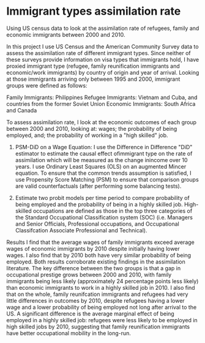 # Immigrant types assimilation rate
Using US census data to look at the assimilation rate of refugees, family and economic immigrants between 2000 and 2010.

In this project I use US Census and the American Community Survey data to assess the assimilation rate of different immigrant types. Since neither of these surveys provide information on visa types that immigrants hold, I have proxied immigrant type (refugee, family reunification immigrants and economic/work immigrants) by country of origin and year of arrival. Looking at those immigrants arriving only between 1995 and 2000, immigrant groups were defined as follows: 

Family Immigrants: Philippines 
Refugee Immigrants: Vietnam and Cuba, and countries from the former Soviet Union
Economic Immigrants: South Africa and Canada

To assess assimilation rate, I look at the economic outcomes of each group between 2000 and 2010, looking at:  wages; the probability of being employed, and; the probability of working in a "high skilled" job. 

1) PSM-DiD on a Wage Equation: I use the Difference in Difference "DiD" estimator to estimate the causal effect ofimmigrant type on the rate of assimilation which will be measured as the change inincome over 10 years. I use Ordinary Least Squares (OLS) on an augmented Mincer equation. To ensure that the common trends assumption is satisfied, I use Propensity Score Matching (PSM) to ensure that comparison groups are valid counterfactuals (after performing some balancing tests). 

2) Estimate two probit models per time period to compare probability of being employed and the probability of being in a highly skilled job. High-skilled occupations are defined as those in the top three categories of the Standard Occupational Classification system (SOC) (i.e. Managers and Senior Officials, Professional occupations, and Occupational Classifcation Associate Professional and Technical).

Results
I find that the average wages of family immigrants exceed average wages of economic immigrants by 2010 despite initially having lower wages. I also find that by 2010 both have very similar probability of being employed. Both results corroborate existing findings in the assimilation literature. The key difference between the two groups is that a gap in occupational prestige grows between 2000 and 2010, with family immigrants being less likely (approximately 24 percentage points less likely) than economic immigrants to work in a highly skilled job in 2010. I also find that on the whole, family reunifcation immigrants and refugees had very little differences in outcomes by 2010, despite refugees having a lower wage and a lower probability of being employed not long after arrival to the US. A significant difference is the average marginal effect of being employed in a highly skilled job: refugees were less likely to be employed in high skilled jobs by 2010, suggesting that family reunification immigrants have better occupational mobility in the long-run.


